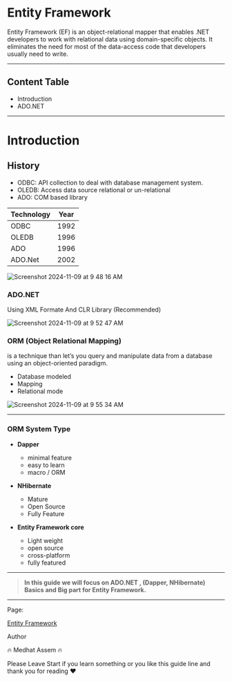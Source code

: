 # Entity Framework

Entity Framework (EF) is an object-relational mapper that enables .NET developers to work with relational data using domain-specific objects. It eliminates the need for most of the data-access code that developers usually need to write.

---
## Content Table
- Introduction
- ADO.NET

---

# Introduction

## History

- ODBC: API collection to deal with database management system.
- OLEDB: Access data source relational or un-relational
- ADO: COM based library

| Technology | Year |
| --- | --- |
| ODBC | 1992 |
| OLEDB | 1996 |
| ADO | 1996 |
| ADO.Net | 2002 |

![Screenshot 2024-11-09 at 9 48 16 AM](https://github.com/user-attachments/assets/377a5984-a959-4e2f-b71c-b58e85aa576f)

### ADO.NET

Using XML Formate And CLR Library (Recommended)

![Screenshot 2024-11-09 at 9 52 47 AM](https://github.com/user-attachments/assets/c893cf66-ec47-4102-a8df-4720139c9b49)

### ORM (Object Relational Mapping)

is a technique than let’s you query and manipulate data from a database using an object-oriented paradigm.

- Database modeled
- Mapping
- Relational mode

![Screenshot 2024-11-09 at 9 55 34 AM](https://github.com/user-attachments/assets/f57e7a9e-8627-48f6-a1d5-6d7d46fe670a)

---

### ORM System Type

- **Dapper**
    - minimal feature
    - easy to learn
    - macro / ORM

- **NHibernate**
    - Mature
    - Open Source
    - Fully Feature
- **Entity Framework core**
    - Light weight
    - open source
    - cross-platform
    - fully featured

---

> **In this guide we will focus on ADO.NET , (Dapper, NHibernate) Basics and Big part for Entity Framework.**
>

---

Page:

[Entity Framework](https://www.notion.so/Entity-Framework-138cfab8a88980998991f7f2a9610acb?pvs=4)

Author

🔥 Medhat Assem 🔥

Please Leave Start if you learn something or you like this guide line and thank you for reading ❤️
